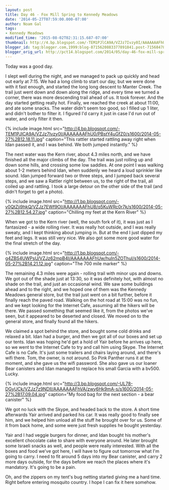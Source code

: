 ```yaml
---
layout: post
title: Day 46 - Fox Mill Spring to Kennedy Meadows
date: '2014-05-27T07:59:00.000-07:00'
author: Noam Gal
tags:
- Kennedy Meadows
modified_time: '2015-08-02T02:31:15.687-07:00'
thumbnail: http://4.bp.blogspot.com/-TEM1PJlCA9A/VZJz7Ivzy0I/AAAAAAAFhU0/PBstY4uGfZ0/s72-c/2014-05-27%2B12.18.11.jpg
blogger_id: tag:blogger.com,1999:blog-8715620883377891841.post-715684780098175289
blogger_orig_url: http://pct14.blogspot.com/2014/05/day-46-fox-mill-spring-to-kennedy.html
---
```

Today was a good day.

I slept well during the night, and we managed to pack up quickly and head out early at 7:15. We had a long climb to start our day, but we were done with it fast enough, and started the long long
 descent to Manter Creek. The trail just went down and down along the ridge, and every time we turned a corner, there was more descending trail ahead of us. It took forever. And the day started getting really hot. Finally, we reached the creek at about 11:00, and ate some snacks. The water didn't seem too good, so I filled up 1 liter, and didn't bother to filter it. I figured I'd carry it just in case I'd run out of water, and only filter it then.

{% include image.html src="http://4.bp.blogspot.com/-TEM1PJlCA9A/VZJz7Ivzy0I/AAAAAAAFhU0/PBstY4uGfZ0/s1600/2014-05-27%2B12.18.11.jpg" caption="This rattler started rattling away right when Idan passed it, and I was behind. We both jumped instantly." %}

The next water was the Kern river, about 4.3 miles north, and we have finished all the major climbs of the day. The trail was just rolling up and down some hills, and crossing some low saddles. At one point I was walking about 1-2 meters behind Idan, when suddenly we heard a loud sprinkler like sound. Idan jumped forward two or three steps, and I jumped back several steps, and we saw a Rattler right between us, to the right of the trail, all coiled up and rattling. I took a large detour on the other side of the trail (and didn't forget to get a photo).

{% include image.html src="http://1.bp.blogspot.com/-v0QtZji9hkQ/VZJz7EWf9OI/AAAAAAAFhU8/q5KuWRc0r7k/s1600/2014-05-27%2B12.54.27.jpg" caption="Chilling my feet at the Kern River" %}

When we got to the Kern river (well, the south fork of it), it was just as I fantasized - a wide rolling river. It was really hot outside, and I was really sweaty, and I kept thinking about jumping in. But at the end I just dipped my feet and legs. It was still very nice. We also got some more good water for the final stretch of the day.

{% include image.html src="http://1.bp.blogspot.com/-g4ZBS4UWPsU/VZJz62mpB4I/AAAAAAAFhUw/huIn5ZOThuI/s1600/2014-05-27%2B14.21.12.jpg" caption="The 700 mile marker" %}

The remaining 4.3 miles were again - rolling trail with minor ups and downs. We got out of the shade just at 13:30, so it was definitely hot, with almost no shade on the trail, and just an occasional wind. We saw some buildings ahead and to the right, and we hoped one of them was the Kennedy Meadows general store, but the trail just went on a bit further, before it finally reach the paved road. Walking on the hot road at 15:00 was no fun, and we kept looking for the Internet Cafe, assuming all the hikers will be there. We passed something that seemed like it, from the photos we've seen, but it appeared to be deserted and closed. We moved on to the general store, and finally found all the hikers.

We claimed a spot behind the store, and bought some cold drinks and relaxed a bit. Idan had a burger, and then we got all of our boxes and set up our tents. Idan was hoping he'd get a hold of Yair before he arrives up here, so we went to the Internet Cafe to try and call him using Skype. The Internet Cafe is no Cafe. It's just some trailers and chairs laying around, and there's wifi there. Tom, the owner, is not around. So Pink Panther runs it at the moment, and she gave us the wifi password. She also gave us our loaner Bear canisters and Idan managed to replace his small Garcia with a bv500. Lucky.

{% include image.html src="http://3.bp.blogspot.com/-UL78-DGyUCk/VZJz7z9NDlI/AAAAAAAFhVA/zwy6Hk9mA-s/s1600/2014-05-27%2B17.09.04.jpg" caption="My food bag for the next section - a bear canister" %}

We got no luck with the Skype, and headed back to the store. A short time afterwards Yair arrived and parked his car. It was really good to finally see him, and we helped him unload all the stuff he brought over for us. Some of it from back home, and some were just fresh supplies he bought yesterday.

Yair and I had veggie burgers for dinner, and Idan bought his mother's excellent chocolate cake to share with everyone around. He later brought some Israeli snacks as well, and people were really interested. With all the boxes and food we've got here, I will have to figure out tomorrow what I'm going to carry. I need to fit around 5 days into my Bear canister, and carry 2 more days outside, for the days before we reach the places where it's mandatory. It's going to be a pain.

Oh, and the zippers on my tent's bug netting started giving me a hard time. Right before entering mosquito country. I hope I can fix it here somehow.
